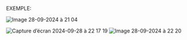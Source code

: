 EXEMPLE:

![Image 28-09-2024 à 21 04](https://github.com/user-attachments/assets/222c87ef-7535-4b99-9ba4-dd674c07409c)

![Capture d’écran 2024-09-28 à 22 17 19](https://github.com/user-attachments/assets/b9069e9f-461d-46ec-9c89-6eb03131ffa8)
![Image 28-09-2024 à 22 20](https://github.com/user-attachments/assets/ac9b3a96-de43-4211-b654-b209a84a776b)
